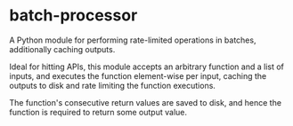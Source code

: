 # batch-processor

A Python module for performing rate-limited operations in batches, additionally caching outputs.

Ideal for hitting APIs, this module accepts an arbitrary function and a list of inputs, and executes the function element-wise per input, caching the outputs to disk and rate limiting the function executions.

The function's consecutive return values are saved to disk, and hence the function is required to return some output value.
